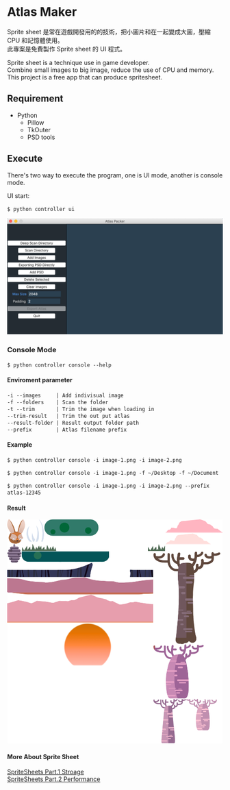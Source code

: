 # Atlas Maker
Sprite sheet 是常在遊戲開發用的的技術，把小圖片和在一起變成大圖，壓縮 CPU 和記憶體使用。<br>
此專案是免費製作 Sprite sheet 的 UI 程式。

Sprite sheet is a technique use in game developer. <br>
Combine small images to big image, reduce the use of CPU and memory. <br>
This project is a free app that can produce spritesheet.

## Requirement
- Python
    - Pillow
    - TkOuter
    - PSD tools

## Execute
There's two way to execute the program, one is UI mode, another is console mode.<br>

UI start:

```
$ python controller ui
```

![UI](docs/demo-1.png)

### Console Mode
```
$ python controller console --help
```

#### Enviroment parameter

```
-i --images     | Add indivisual image
-f --folders    | Scan the folder
-t --trim       | Trim the image when loading in
--trim-result   | Trim the out put atlas
--result-folder | Result output folder path
--prefix        | Atlas filename prefix
```

#### Example
```
$ python controller console -i image-1.png -i image-2.png
```
```
$ python controller console -i image-1.png -f ~/Desktop -f ~/Document
```
```
$ python controller console -i image-1.png -i image-2.png --prefix atlas-12345
```

#### Result
![UI](docs/demo-2.png)

#### More About Sprite Sheet
[SpriteSheets Part.1 Stroage](https://www.youtube.com/watch?v=crrFUYabm6E) <br>
[SpriteSheets Part.2 Performance](https://www.youtube.com/watch?v=_KyUqyS5MLA)